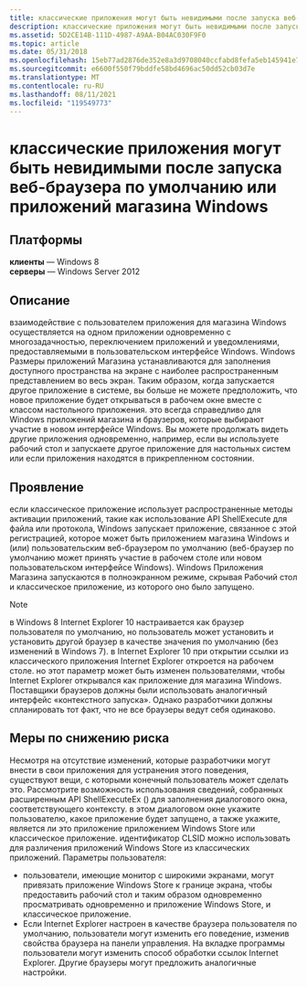 ```yaml
---
title: классические приложения могут быть невидимыми после запуска веб-браузера по умолчанию или приложений магазина Windows
description: классические приложения могут быть невидимыми после запуска веб-браузера по умолчанию или приложений магазина Windows
ms.assetid: 5D2CE14B-111D-4987-A9AA-B04AC030F9F0
ms.topic: article
ms.date: 05/31/2018
ms.openlocfilehash: 15eb77ad2876de352e8a3d9708040ccfabd8fefa5eb145941e7970c51cfc6588
ms.sourcegitcommit: e6600f550f79bddfe58bd4696ac50dd52cb03d7e
ms.translationtype: MT
ms.contentlocale: ru-RU
ms.lasthandoff: 08/11/2021
ms.locfileid: "119549773"
---
```

# <a name="desktop-apps-may-not-be-visible-after-launching-the-default-web-browser-or-windows-store-apps"></a>классические приложения могут быть невидимыми после запуска веб-браузера по умолчанию или приложений магазина Windows

## <a name="platforms"></a>Платформы

**клиенты** — Windows 8  
**серверы** — Windows Server 2012  


## <a name="description"></a>Описание

взаимодействие с пользователем приложения для магазина Windows осуществляется на одном приложении одновременно с многозадачностью, переключением приложений и уведомлениями, предоставляемыми в пользовательском интерфейсе Windows. Windows Размеры приложений Магазина устанавливаются для заполнения доступного пространства на экране с наиболее распространенным представлением во весь экран. Таким образом, когда запускается другое приложение в системе, вы больше не можете предположить, что новое приложение будет открываться в рабочем окне вместе с классом настольного приложения. это всегда справедливо для Windows приложений магазина и браузеров, которые выбирают участие в новом интерфейсе Windows. Вы можете продолжать видеть другие приложения одновременно, например, если вы используете рабочий стол и запускаете другое приложение для настольных систем или если приложения находятся в прикрепленном состоянии.

## <a name="manifestation"></a>Проявление

если классическое приложение использует распространенные методы активации приложений, такие как использование API ShellExecute для файла или протокола, Windows запускает приложение, связанное с этой регистрацией, которое может быть приложением магазина Windows и (или) пользовательским веб-браузером по умолчанию (веб-браузер по умолчанию может принять участие в рабочем столе или новом пользовательском интерфейсе Windows). Windows Приложения Магазина запускаются в полноэкранном режиме, скрывая Рабочий стол и классическое приложение, из которого оно было запущено.

> [!Note]  
> в Windows 8 Internet Explorer 10 настраивается как браузер пользователя по умолчанию, но пользователь может установить и установить другой браузер в качестве значения по умолчанию (без изменений в Windows 7). в Internet Explorer 10 при открытии ссылки из классического приложения Internet Explorer откроется на рабочем столе. но этот параметр может быть изменен пользователями, чтобы Internet Explorer открывался как приложение для магазина Windows. Поставщики браузеров должны были использовать аналогичный интерфейс «контекстного запуска». Однако разработчики должны спланировать тот факт, что не все браузеры ведут себя одинаково.

 

## <a name="mitigation"></a>Меры по снижению риска

Несмотря на отсутствие изменений, которые разработчики могут внести в свои приложения для устранения этого поведения, существуют вещи, с которыми конечный пользователь может сделать это. Рассмотрите возможность использования сведений, собранных расширенным API ShellExecuteEx () для заполнения диалогового окна, соответствующего контексту. в этом диалоговом окне укажите пользователю, какое приложение будет запущено, а также укажите, является ли это приложение приложением Windows Store или классическое приложение. идентификатор CLSID можно использовать для различения приложений Windows Store из классических приложений. Параметры пользователя:

-   пользователи, имеющие монитор с широкими экранами, могут привязать приложение Windows Store к границе экрана, чтобы предоставить рабочий стол и таким образом одновременно просматривать одновременно и приложение Windows Store, и классическое приложение.
-   Если Internet Explorer настроен в качестве браузера пользователя по умолчанию, пользователи могут изменить его поведение, изменив свойства браузера на панели управления. На вкладке программы пользователи могут изменить способ обработки ссылок Internet Explorer. Другие браузеры могут предложить аналогичные настройки.

 

 




